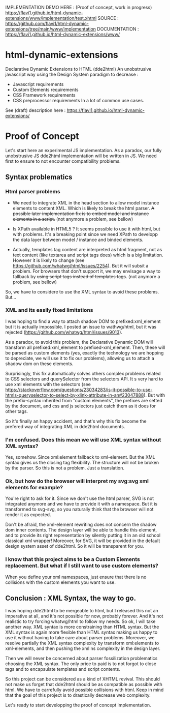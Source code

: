 IMPLEMENTATION DEMO HERE : (Proof of concept, work in progress)
https://flavi1.github.io/html-dynamic-extensions/www/implementation/test.xhtml
SOURCE :
https://github.com/flavi1/html-dynamic-extensions/tree/main/www/implementation
DOCUMENTATION :
https://flavi1.github.io/html-dynamic-extensions/www/

# html-dynamic-extensions
Declarative Dynamic Extensions to HTML (dde2html)
An unobstrusive javascript way using the Design System paradigm to decrease :
- Javascript requirements
- Custom Elements requirements
- CSS Framework requirements
- CSS preprocessor requirements
In a lot of common use cases.

See (draft) description here : https://flavi1.github.io/html-dynamic-extensions/

# Proof of Concept
Let's start here an experimental JS implementation.
As a paradox, our fully unobstrusive JS dde2html implementation will be written in JS.
We need first to ensure to not encounter compatibility problems.

## Syntax problematics

### Html parser problems

- We need to integrate XML in the head section to allow model instance elements to content XML. Which is likely to break the html parser. ~~A possible later implementation fix is to embed model and instance elements in a script.~~ (not anymore a problem, see bellow)

- Is XPath available in HTML5 ? It seems possible to use it with html, but with problems. It's a breaking point since we need XPath to developp the data layer between model / instance and binded elements.

- Actually, templates tag content are interpreted as html fragment, not as text content (like textarea and script tags does) which is a big limitation.
However it is likely to change (see https://github.com/whatwg/html/issues/2254). But it will subsit a problem. For browsers that don't support it, we may envisage a way to fallback by ~~using script tags instead of templates tags~~. (not anymore a problem, see bellow)


So, we have to considere to use the XML syntax to avoid these problems. But...

### XML and its easily fixed limitations

I was hoping to find a way to attach shadow DOM to prefixed:xml_element but it is actually impossible.
I posted an issue to wathwg/html, but it was rejected (https://github.com/whatwg/html/issues/9013).

As a paradox, to avoid this problem, the Declarative Dynamic DOM will transform all prefixed:xml_element to prefixed-xml_element.
Then, these will be parsed as custom elements (yes, exactly the technology we are hopping to depreciate, we will use it to fix our problems), allowing us to attach a shadow dom on these elements.

Surprisingly, this fix automatically solves others complex problems related to CSS selectors and querySelector from the selectors API. It s very hard to use xml elements with the selectors (see https://stackoverflow.com/questions/23034283/is-it-possible-to-use-htmls-queryselector-to-select-by-xlink-attribute-in-an#23047888). But with the prefix-syntax inherited from "custom elements", the prefixes are setted by the document, and css and js selectors just catch them as it does for other tags.

So it's finally an happy accident, and that's why this fix become the prefered way of integrating XML in dde2html documents.

### I'm confused. Does this mean we will use XML syntax without XML syntax?
Yes, somehow. Since xml:element fallback to xml-element. But the XML syntax gives us the closing tag flexibility. The structure will not be broken by the parser. So this is not a problem. Just a translation.

### Ok, but how do the browser will interpret my svg:svg xml elements for example?
You're right to ask for it. Since we don't use the html parser, SVG is not integrated anymore and we have to provide it with a namespace. But it is transformed to svg-svg, so you naturally think that the browser will not render it as expected.

Don't be afraid, the xml-element rewriting does not concern the shadow dom inner contents. The design layer will be able to handle this element, and to provide its right representation by silently putting it in an old school classical xml wrapper!
Moreover, for SVG, it will be provided in the default design system asset of dde2html. So it will be transparent for you.

### I know that this project aims to be a Custom Elements replacement. But what if I still want to use custom elements?
When you define your xml namespaces, just ensure that there is no collisions with the custom elements you want to use.

## Conclusion : XML Syntax, the way to go.
I was hoping dde2html to be mergeable to html, but I released this not an imperative at all, and it's not possible for now, probably forever.
And it's not realistic to try forcing whatwg/html to follow my needs. So ok, I will take another way.
XML syntax is more constraining than HTML syntax. But the XML syntax is again more flexible than HTML syntax making us happy to use it without having to take care about parser problems. Moreover, we resolve partially the XML syntax complexity by transform xml:elements to xml-elements, and then pushing the xml ns complexity in the design layer.

Then we will never be concerned about parser fossilization problematics choosing the XML syntax.
The only price to paid is to not forgot to close tags and to encapsulate templates and script contents.

So this project can be considered as a kind of XHTML revival.
This should not make us forget that dde2html should be as compatible as possible with html.
We have to carrefully avoid possible collisions with html.
Keep in mind that the goal of this project is to drastically decrease web complexity.

Let's ready to start developping the proof of concept implementation.
